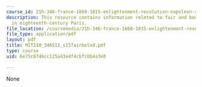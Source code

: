```yaml
---
course_id: 21h-346-france-1660-1815-enlightenment-revolution-napoleon-spring-2011
description: This resource contains information related to fair and boulevard theaters
  in eighteenth-century Paris.
file_location: /coursemedia/21h-346-france-1660-1815-enlightenment-revolution-napoleon-spring-2011/6e75c87d6cc125a43e4f4cbfc0b4a3e8_MIT21H_346S11_s15fairbolvd.pdf
file_type: application/pdf
layout: pdf
title: MIT21H_346S11_s15fairbolvd.pdf
type: course
uid: 6e75c87d6cc125a43e4f4cbfc0b4a3e8

---
```

None